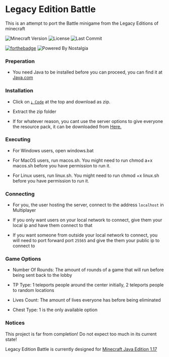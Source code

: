 # Legacy Edition Battle

This is an attempt to port the Battle minigame from the Legacy Editions of minecraft

![Minecraft Version](https://img.shields.io/badge/Minecraft-1.17-80ba42?style=for-the-badge) ![License](https://img.shields.io/github/license/DBTDerpbox/legacy-edition-battle?style=for-the-badge) ![Last Commit](https://img.shields.io/github/last-commit/dbtderpbox/legacy-edition-battle/testing?style=for-the-badge)

[![forthebadge](https://forthebadge.com/images/badges/contains-tasty-spaghetti-code.svg)](https://forthebadge.com) ![Powered By Nostalgia](https://img.shields.io/badge/Powered_by-Nostalgia-e49454?style=for-the-badge)

### Preperation

* You need Java to be installed before you can proceed, you can find it at [Java.com](https://www.java.com/download/manual.jsp)

### Installation

* Click on [`⤓ Code`](https://github.com/DBTDerpbox/Legacy-Edition-Battle/archive/refs/heads/testing.zip) at the top and download as zip.

* Extract the zip folder

* If for whatever reason, you cant use the server options to give everyone the resource pack, it can be downloaded from [Here.](https://github.com/DBTDerpbox/LEB-Resources/releases)

### Executing

* For Windows users, open windows.bat

* For MacOS users, run macos.sh. You might need to run chmod a+x macos.sh before you have permission to run it.

* For Linux users, run linux.sh. You might need to run chmod +x linux.sh before you have permission to run it.

### Connecting

* For you, the user hosting the server, connect to the address `localhost` in Multiplayer

* If you only want users on your local network to connect, give them your local ip and have them connect to that

* If you want someone from outside your local network to connect, you will need to port forward port `25565` and give the them your public ip to connect to

### Game Options

* Number Of Rounds: The amount of rounds of a game that will run before being sent back to the lobby

* TP Type: 1 teleports people around the center initially, 2 teleports people to random locations

* Lives Count: The amount of lives everyone has before being eliminated

* Chest Type: 1 is the only available option

### Notices

This project is far from completion! Do not expect too much in its current state!

Legacy Edition Battle is currently designed for [Minecraft Java Edition 1.17](https://www.minecraft.net/en-us/article/minecraft-java-edition-1-17)
